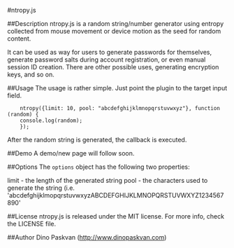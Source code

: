 #ntropy.js

##Description
ntropy.js is a random string/number generator using entropy collected from mouse movement or device motion as the seed for random content.

It can be used as way for users to generate passwords for themselves, generate password salts during account registration, or even manual session ID creation. There are other possible uses, generating encryption keys, and so on.

##Usage
The usage is rather simple. Just point the plugin to the target input field. 

		ntropy({limit: 10, pool: "abcdefghijklmnopqrstuvwxyz"}, function (random) {
  		console.log(random);
		});
		
After the random string is generated, the callback is executed.

##Demo
A demo/new page will follow soon.

##Options
The `options` object has the following two properties:

limit - the length of the generated string
pool - the characters used to generate the string (i.e. 'abcdefghijklmopqrstuvwxyzABCDEFGHIJKLMNOPQRSTUVWXYZ1234567890'

##License
ntropy.js is released under the MIT license. For more info, check the LICENSE file.

##Author
Dino Paskvan (http://www.dinopaskvan.com)